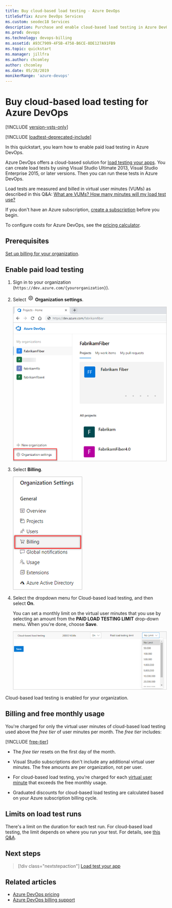 ```yaml
---
title: Buy cloud-based load testing - Azure DevOps
titleSuffix: Azure DevOps Services
ms.custom: seodec18 Services
description: Purchase and enable cloud-based load testing in Azure DevOps.
ms.prod: devops
ms.technology: devops-billing
ms.assetid: A93C7909-4F5B-4758-B6CE-8DE127A91FB9
ms.topic: quickstart
ms.manager: jillfra
ms.author: chcomley
author: chcomley
ms.date: 05/28/2019
monikerRange: 'azure-devops'
---
```


# Buy cloud-based load testing for Azure DevOps

[!INCLUDE [version-vsts-only](../../_shared/version-vsts-only.md)]

[!INCLUDE [loadtest-deprecated-include](../../test/_shared/loadtest-deprecated-include.md)]

In this quickstart, you learn how to enable paid load testing in Azure DevOps.

Azure DevOps offers a cloud-based solution for [load testing your apps](../../test/load-test/index.md). You can create load tests by using Visual Studio Ultimate 2013, Visual Studio Enterprise 2015, or later versions. Then you can run these tests in Azure DevOps.

Load tests are measured and billed in virtual user minutes (VUMs) as described in this Q&A: [What are VUMs? How many minutes will my load test use?](../../test/load-test/reference-qa.md#VUM)

If you don't have an Azure subscription, [create a subscription](https://azure.microsoft.com/pricing/purchase-options/) before you begin.

To configure costs for Azure DevOps, see the [pricing calculator](https://azure.microsoft.com/en-us/pricing/calculator/?service=azure-devops).

<a name="buy-load-testing"></a>

## Prerequisites

[Set up billing for your organization](set-up-billing-for-your-organization-vs.md).

## Enable paid load testing

1. Sign in to your organization (```https://dev.azure.com/{yourorganization}```).

2. Select ![gear icon](../../_img/icons/gear-icon.png) **Organization settings**.

   ![Open Organization settings](../../_shared/_img/settings/open-admin-settings-vert.png)

3. Select **Billing**.

   ![Select Billing from Organization settings](_img/_shared/select-billing-organization-settings.png)

4. Select the dropdown menu for Cloud-based load testing, and then select **On**.

    You can set a monthly limit on the virtual user minutes that you use by selecting an amount from the **PAID LOAD TESTING LIMIT** drop-down menu. When you're done, choose **Save**.

   ![Select an amount from the PAID LOAD TESTING LIMIT drop-down menu](_img/_shared/paid-load-testing-limit.png)

Cloud-based load testing is enabled for your organization.

## Billing and free monthly usage

You're charged for only the virtual user minutes of cloud-based load testing used above the *free tier* of user minutes per month. The *free tier* includes:

[!INCLUDE [free-tier](../../_shared/free-tier.md)]



* The *free tier* resets on the first day of the month.

* Visual Studio subscriptions don't include any additional virtual user minutes. The free amounts are per organization, not per user.

* For cloud-based load testing, you're charged for each
   [virtual user minute](../../test/load-test/reference-qa.md#VUM) that exceeds the free monthly usage.

* Graduated discounts for cloud-based load testing are calculated based on your Azure subscription billing cycle.

## Limits on load test runs

There's a limit on the duration for each test run. For cloud-based load testing, the limit depends on where you run your test. For details, see [this Q&A](../../test/load-test/reference-qa.md#test-limits).

## Next steps

> [!div class="nextstepaction"]
> [Load test your app](../../test/load-test/get-started-simple-cloud-load-test.md)

## Related articles

* [Azure DevOps pricing](https://azure.microsoft.com/pricing/details/devops/azure-devops-services/)
* [Azure DevOps billing support](https://azure.microsoft.com/support/devops/)
